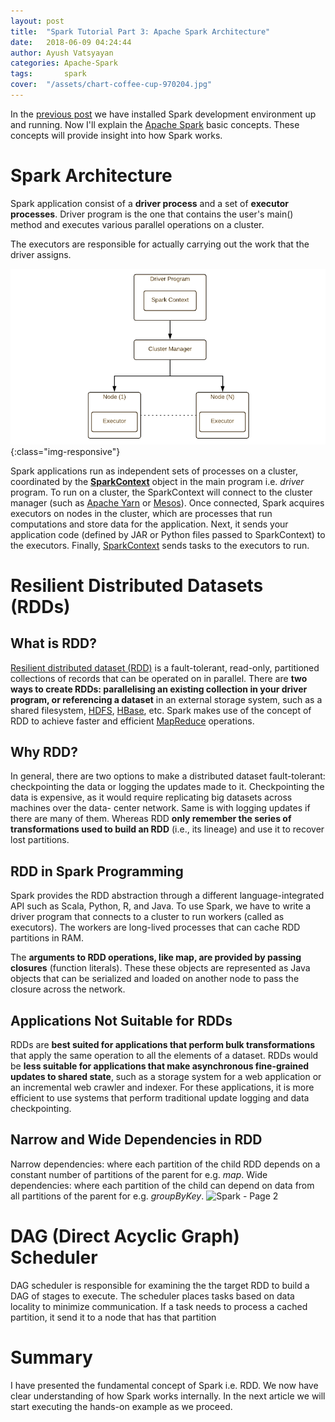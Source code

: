 ```yaml
---
layout: post
title:  "Spark Tutorial Part 3: Apache Spark Architecture"
date:   2018-06-09 04:24:44
author: Ayush Vatsyayan
categories: Apache-Spark
tags:	    spark
cover:  "/assets/chart-coffee-cup-970204.jpg"
---
```


In the [previous post](https://ayushedu.github.io/apache-spark/2018/06/04/Setting-up-spark-development-environment.html) we have installed Spark development environment up and running. 
Now I'll explain the [Apache Spark](https://spark.apache.org/) basic concepts. These concepts will provide insight into how Spark works.

# Spark Architecture

Spark application consist of a **driver process** and a set of **executor processes**. Driver program is the one that contains the user's main() method and executes various parallel operations on a cluster.

The executors are responsible for actually carrying out the work that the driver assigns.

![](/assets/spark.png){:class="img-responsive"}

Spark applications run as independent sets of processes on a cluster, coordinated by the **[SparkContext](https://spark.apache.org/docs/latest/api/python/pyspark.html#pyspark.SparkContext)** object in the main program i.e. *driver* program.
To run on a cluster, the SparkContext will connect to the cluster manager (such as [Apache Yarn](https://hadoop.apache.org/docs/current/hadoop-yarn/hadoop-yarn-site/YARN.html) or [Mesos](http://mesos.apache.org)). Once connected, Spark acquires executors on nodes in the cluster, which are processes that run computations and store data for the application. Next, it sends your application code (defined by JAR or Python files passed to SparkContext) to the executors. Finally, [SparkContext](https://spark.apache.org/docs/latest/api/python/pyspark.html#pyspark.SparkContext) sends tasks to the executors to run.

# Resilient Distributed Datasets (RDDs)

## What is RDD?

[Resilient distributed dataset (RDD)](https://spark.apache.org/docs/latest/rdd-programming-guide.html#resilient-distributed-datasets-rdds) is a fault-tolerant, read-only, partitioned collections of records that can be operated on in parallel. There are **two ways to create RDDs: parallelising an existing collection in your driver program, or referencing a dataset** in an external storage system, such as a shared filesystem, [HDFS](http://hadoop.apache.org/docs/current/hadoop-project-dist/hadoop-hdfs/HdfsDesign.html), [HBase](http://hbase.apache.org), etc.
Spark makes use of the concept of RDD to achieve faster and efficient [MapReduce](https://en.wikipedia.org/wiki/MapReduce) operations.

## Why RDD?

In general, there are two options to make a distributed dataset fault-tolerant: checkpointing the data or logging the updates made to it. 
Checkpointing the data is expensive, as it would require replicating big datasets across machines over the data- center network. Same is with logging updates if there are many of them. 
Whereas RDD **only remember the series of transformations used to build an RDD** (i.e., its lineage) and use it to recover lost partitions.

## RDD in Spark Programming

Spark provides the RDD abstraction through a different language-integrated API such as Scala, Python, R, and Java. To use Spark, we have to write a driver program that connects to a cluster to run workers (called as executors). The workers are long-lived processes that can cache RDD partitions in RAM.

The **arguments to RDD operations, like map, are provided by passing closures** (function literals). These these objects are represented as Java objects that can be serialized and loaded on another node to pass the closure across the network.

## Applications Not Suitable for RDDs

RDDs are **best suited for applications that perform bulk transformations** that apply the same operation to all the elements of a dataset.
RDDs would be **less suitable for applications that make asynchronous fine-grained updates to shared state**, such as a storage system for a web application or an incremental web crawler and indexer. For these applications, it is more efficient to use systems that perform traditional update logging and data checkpointing.

## Narrow and Wide Dependencies in RDD

Narrow dependencies: where each partition of the child RDD depends on a constant number of partitions of the parent for e.g. *map*.
Wide dependencies: where each partition of the child can depend on data from all partitions of the parent for e.g. *groupByKey*.
<img src="https://adeduction.files.wordpress.com/2018/06/spark-page-2.jpeg" alt="Spark - Page 2" width="740" height="340" class="alignnone size-full wp-image-207" />

# DAG (Direct Acyclic Graph) Scheduler

DAG scheduler is responsible for examining the the target RDD to build a DAG of stages to execute. The scheduler places tasks based on data locality to minimize communication. If a task needs to process a cached partition, it send it to a node that has that partition

# Summary

I have presented the fundamental concept of Spark i.e. RDD. We now have clear understanding of how Spark works internally. In the next article we will start executing the hands-on example as we proceed.